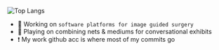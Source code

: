 ![Top Langs](https://github-readme-stats.vercel.app/api/top-langs/?username=e-simpson&layout=compact&bg_color=2e333a&border_color=454c55&title_color=FFFFFF&text_color=dbd9d8)

- 🔭 Working on `software platforms for image guided surgery`
- 🏸 Playing on combining nets & mediums for conversational exhibits
- ❗️ My work github acc is where most of my commits go
